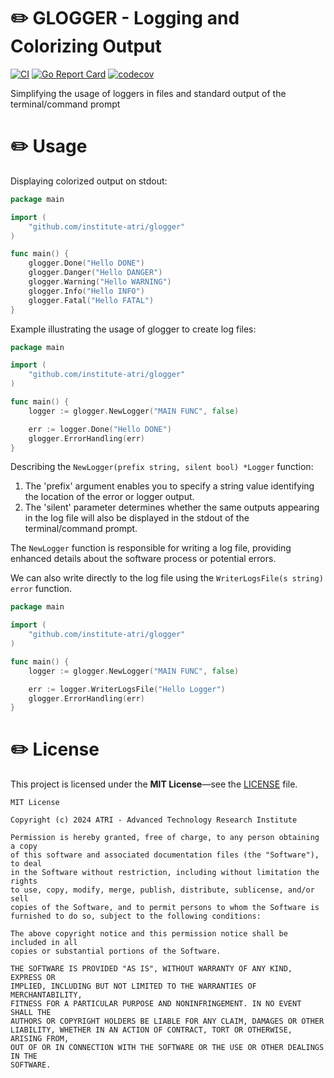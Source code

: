 # ✏️ GLOGGER - Logging and Colorizing Output

[![CI](https://github.com/institute-atri/glogger/actions/workflows/ci.yml/badge.svg)](https://github.com/institute-atri/glogger/actions/workflows/ci.yml)
[![Go Report Card](https://goreportcard.com/badge/github.com/institute-atri/glogger)](https://goreportcard.com/report/github.com/institute-atri/glogger)
[![codecov](https://codecov.io/gh/institute-atri/glogger/graph/badge.svg?token=2eXFFi17z2)](https://codecov.io/gh/institute-atri/glogger)

Simplifying the usage of loggers in files and standard output of the terminal/command prompt

# ✏️ Usage

Displaying colorized output on stdout:

```go
package main

import (
	"github.com/institute-atri/glogger"
)

func main() {
	glogger.Done("Hello DONE")
	glogger.Danger("Hello DANGER")
	glogger.Warning("Hello WARNING")
	glogger.Info("Hello INFO")
	glogger.Fatal("Hello FATAL")
}
```

Example illustrating the usage of glogger to create log files:

```go
package main

import (
	"github.com/institute-atri/glogger"
)

func main() {
	logger := glogger.NewLogger("MAIN FUNC", false)

	err := logger.Done("Hello DONE")
	glogger.ErrorHandling(err)
}
```

Describing the `NewLogger(prefix string, silent bool) *Logger` function:

1. The 'prefix' argument enables you to specify a string value identifying the location of the error or logger output.
2. The 'silent' parameter determines whether the same outputs appearing in the log file will also be displayed in the
   stdout of the terminal/command prompt.

The `NewLogger` function is responsible for writing a log file, providing enhanced details about the software process or
potential errors.</p>

We can also write directly to the log file using the `WriterLogsFile(s string) error` function.

```go
package main

import (
	"github.com/institute-atri/glogger"
)

func main() {
	logger := glogger.NewLogger("MAIN FUNC", false)

	err := logger.WriterLogsFile("Hello Logger")
	glogger.ErrorHandling(err)
}
```

# ✏️ License

This project is licensed under the **MIT License**—see the [LICENSE](LICENSE) file.

```text
MIT License

Copyright (c) 2024 ATRI - Advanced Technology Research Institute

Permission is hereby granted, free of charge, to any person obtaining a copy
of this software and associated documentation files (the "Software"), to deal
in the Software without restriction, including without limitation the rights
to use, copy, modify, merge, publish, distribute, sublicense, and/or sell
copies of the Software, and to permit persons to whom the Software is
furnished to do so, subject to the following conditions:

The above copyright notice and this permission notice shall be included in all
copies or substantial portions of the Software.

THE SOFTWARE IS PROVIDED "AS IS", WITHOUT WARRANTY OF ANY KIND, EXPRESS OR
IMPLIED, INCLUDING BUT NOT LIMITED TO THE WARRANTIES OF MERCHANTABILITY,
FITNESS FOR A PARTICULAR PURPOSE AND NONINFRINGEMENT. IN NO EVENT SHALL THE
AUTHORS OR COPYRIGHT HOLDERS BE LIABLE FOR ANY CLAIM, DAMAGES OR OTHER
LIABILITY, WHETHER IN AN ACTION OF CONTRACT, TORT OR OTHERWISE, ARISING FROM,
OUT OF OR IN CONNECTION WITH THE SOFTWARE OR THE USE OR OTHER DEALINGS IN THE
SOFTWARE.
```